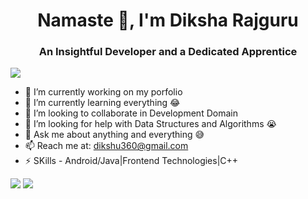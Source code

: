 <h1 align="center">Namaste 👋, I'm Diksha Rajguru</h1> 
<h3 align="center">An Insightful Developer and a Dedicated Apprentice</h3>
<img src = "https://komarev.com/ghpvc/?username=diksharajguru">

- 🔭 I’m currently working on my porfolio
- 🌱 I’m currently learning everything 😂
- 👯 I’m looking to collaborate in Development Domain
- 🤔 I’m looking for help with Data Structures and Algorithms 😭
- 💬 Ask me about anything and everything 😅
- 📫 Reach me at: dikshu360@gmail.com
- ⚡ SKills - Android/Java|Frontend Technologies|C++
<img src ="https://github-readme-stats.vercel.app/api?username=diksharajguru&&show_icons=true&title_color=ffffff&icon_color=bb2acf&text_color=daf7dc&bg_color=121332"> 
<img src ="https://github-readme-stats.vercel.app/api/top-langs/?username=diksharajguru&langs_count=8">

